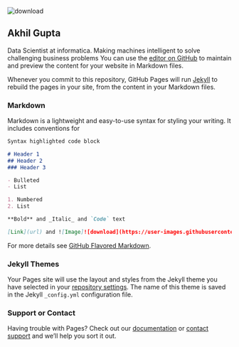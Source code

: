 ![download](https://user-images.githubusercontent.com/83008569/115707114-05069b00-a38c-11eb-9e7e-6bc26c3a83f6.png)
## Akhil Gupta

Data Scientist at informatica.
Making machines intelligent to solve challenging business problems
You can use the [editor on GitHub](https://github.com/akhil9294/akhil9294.github.io/edit/main/README.md) to maintain and preview the content for your website in Markdown files.

Whenever you commit to this repository, GitHub Pages will run [Jekyll](https://jekyllrb.com/) to rebuild the pages in your site, from the content in your Markdown files.

### Markdown

Markdown is a lightweight and easy-to-use syntax for styling your writing. It includes conventions for

```markdown
Syntax highlighted code block

# Header 1
## Header 2
### Header 3

- Bulleted
- List

1. Numbered
2. List

**Bold** and _Italic_ and `Code` text

[Link](url) and ![Image]![download](https://user-images.githubusercontent.com/83008569/115707396-5c0c7000-a38c-11eb-906c-57908f412488.png)

```

For more details see [GitHub Flavored Markdown](https://guides.github.com/features/mastering-markdown/).

### Jekyll Themes

Your Pages site will use the layout and styles from the Jekyll theme you have selected in your [repository settings](https://github.com/akhil9294/akhil9294.github.io/settings/pages). The name of this theme is saved in the Jekyll `_config.yml` configuration file.

### Support or Contact

Having trouble with Pages? Check out our [documentation](https://docs.github.com/categories/github-pages-basics/) or [contact support](https://support.github.com/contact) and we’ll help you sort it out.
